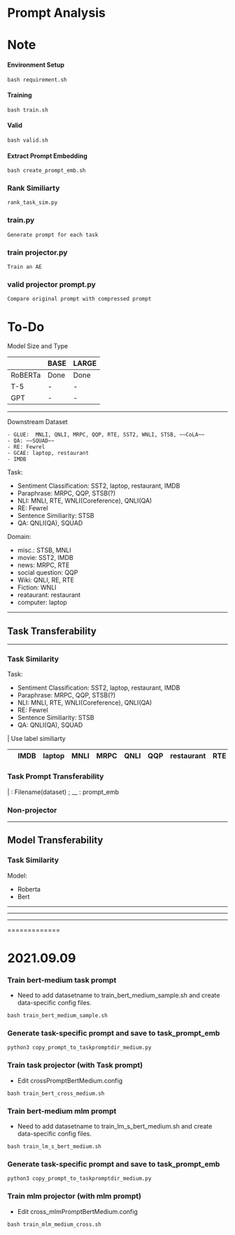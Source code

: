 
# Prompt Analysis


Note
=============
#### Environment Setup
```
bash requirement.sh
```


#### Training
```
bash train.sh
```


#### Valid
```
bash valid.sh
```


#### Extract Prompt Embedding
```
bash create_prompt_emb.sh
```

### Rank Similiarty
```
rank_task_sim.py
```

### train.py
```
Generate prompt for each task
```

### train projector.py
```
Train an AE
```

### valid projector prompt.py
```
Compare original prompt with compressed prompt
```




To-Do
=============
Model Size and Type

|   |  BASE | LARGE  |
| ------------ | ------------ | ------------ |
| RoBERTa  |  Done  |  Done  |
| T-5  | -  |  - |
| GPT  |  - | -  |   |


---

Downstream Dataset
```
- GLUE:  MNLI, QNLI, MRPC, QQP, RTE, SST2, WNLI, STSB, ~~CoLA~~
- QA: ~~SQUAD~~
- RE: Fewrel
- GCAE: laptop, restaurant
- IMDB
```

Task:
- Sentiment Classification: SST2, laptop, restaurant, IMDB
- Paraphrase: MRPC, QQP, STSB(?)
- NLI: MNLI, RTE, WNLI(Coreference), QNLI(QA)
- RE: Fewrel
- Sentence Similiarity: STSB
- QA: QNLI(QA), SQUAD


Domain:
- misc.: STSB, MNLI
- movie: SST2, IMDB
- news: MRPC, RTE
- social question: QQP
- Wiki: QNLI, RE, RTE
- Fiction: WNLI
- reataurant: restaurant
- computer: laptop

---

## Task Transferability

---
### Task Similarity

Task:
- Sentiment Classification: SST2, laptop, restaurant, IMDB
- Paraphrase: MRPC, QQP, STSB(?)
- NLI: MNLI, RTE, WNLI(Coreference), QNLI(QA)
- RE: Fewrel
- Sentence Similiarity: STSB
- QA: QNLI(QA), SQUAD


| Use label similiarty 

|   | IMDB | laptop | MNLI | MRPC | QNLI | QQP | restaurant | RTE | SST2 | STSB | WNLI |
| --- | --- | --- | --- | --- | --- | --- | --- | --- | --- | --- | --- |

### Task Prompt Transferability

| : Filename(dataset) ; __ : prompt_emb

### Non-projector


---
## Model Transferability

### Task Similarity
Model:
- Roberta
- Bert



---
---
---
=============
# 2021.09.09

### Train bert-medium task prompt
- Need to add datasetname to train_bert_medium_sample.sh and create data-specific config files.
```
bash train_bert_medium_sample.sh
```

### Generate task-specific prompt and save to task_prompt_emb 
```
python3 copy_prompt_to_taskpromptdir_medium.py
```


### Train task projector (with Task prompt)
- Edit crossPromptBertMedium.config
```
bash train_bert_cross_medium.sh
```







### Train bert-medium mlm prompt
- Need to add datasetname to train_lm_s_bert_medium.sh and create data-specific config files.
```
bash train_lm_s_bert_medium.sh
```


### Generate task-specific prompt and save to task_prompt_emb 
```
python3 copy_prompt_to_taskpromptdir_medium.py
```

### Train mlm projector (with mlm prompt)
- Edit cross_mlmPromptBertMedium.config
```
bash train_mlm_medium_cross.sh
```

